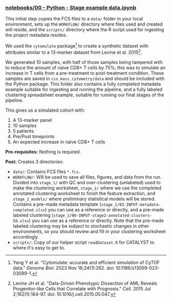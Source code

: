 ### [notebooks/00 - Python - Stage example data.ipynb](/notebooks/00%20-%20Python%20-%20Stage%20example%20data.ipynb)

This initial step copies the FCS files to a `data/` folder in your local environment, sets up the `WORKFLOW/` directory where files used and created will reside, and the `scripts/` directory where the R script used for ingesting the project metadata resides.

We used the `cytomulate` package[^2] to create a synthetic dataset with attributes similar to a 13-marker dataset from Levine et al. 2015[^3].

[^2]: Yang Y et al. "Cytomulate: accurate and efficient simulation of CyTOF data." *Genome Biol.* 2023 Nov 16;24(1):262. doi: 10.1186/s13059-023-03099-1.
[^3]: Levine JH et al. "Data-Driven Phenotypic Dissection of AML Reveals Progenitor-like Cells that Correlate with Prognosis." *Cell.* 2015 Jul 2;162(1):184-97. doi: 10.1016/j.cell.2015.05.047.

We generated 10 samples, with half of those samples being tampered with to reduce the amount of naive CD8+ T cells by 75%; this was to simulate an increase in T cells from a pre-treatment to post-treatment condition. These samples are saved in `cio_mass_cytometry/data` and should be included with the Python package. This folder also contains a fully completed metadata example suitable for ingesting and running the pipeline, and a fully labeled clustering spreadsheet example, suitable for running our final stages of the pipeline.

This gives us a simulated cohort with:

1. A 13-marker panel
2. 10 samples
3. 5 patients
4. Pre/Post timepoints
5. An expected increase in naive CD8+ T cells

**Pre-requisites:** Nothing is required.

**Post:** Creates 3 directories:

- `data/`: Contains FCS files `*.fcs`.
- `WORKFLOW/`: Will be used to save all files, figures, and data from the run. Divided into `stage_1/` with QC and over-clustering (unlabeled) used to make the clustering worksheet, `stage_2/` where we use the completed annotated clustering worksheet to finish the feature extraction, and `stage_2_models/` where preliminary statistical models will be stored. Contains a pre-made metadata template (`stage_1/03-INPUT-metadata-completed.xlsx`) you can use as a reference or directly, and a pre-made labeled clustering (`stage_2/06-INPUT-stage2-annotated-clusters-50.xlsx`) you can use as a reference or directly. Note that the pre-made labeled clustering may be subject to stochastic changes in other environments, so you should review and fill in your clustering worksheet accordingly.
- `scripts/`: Copy of our helper script `readDataset.R` for CATALYST to where it's easy to get to.